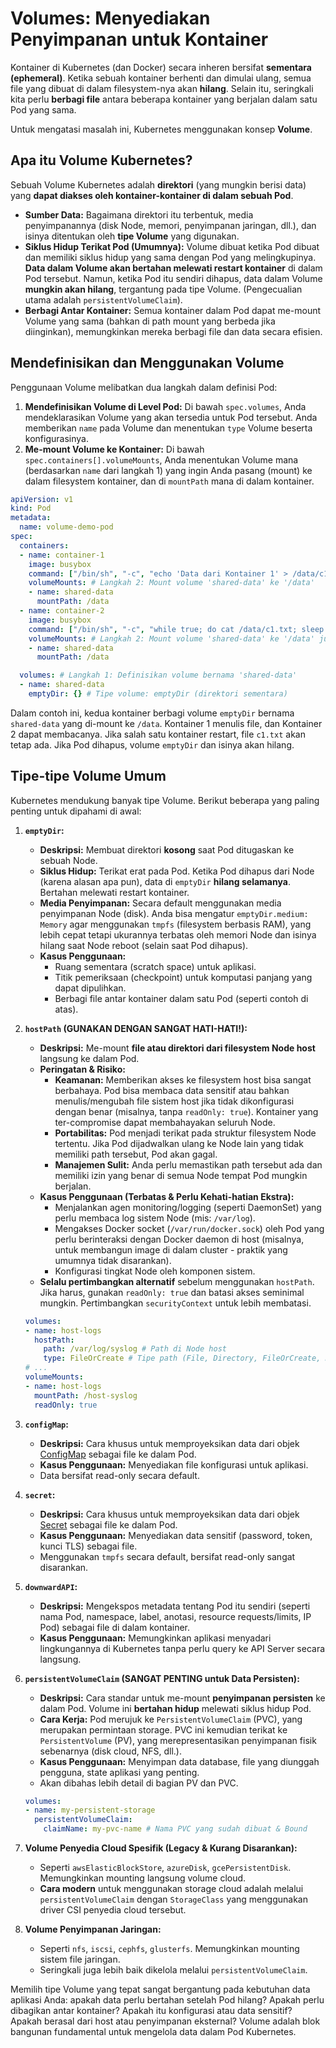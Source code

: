 # Volumes: Menyediakan Penyimpanan untuk Kontainer

Kontainer di Kubernetes (dan Docker) secara inheren bersifat **sementara (ephemeral)**. Ketika sebuah kontainer berhenti dan dimulai ulang, semua file yang dibuat di dalam filesystem-nya akan **hilang**. Selain itu, seringkali kita perlu **berbagi file** antara beberapa kontainer yang berjalan dalam satu Pod yang sama.

Untuk mengatasi masalah ini, Kubernetes menggunakan konsep **Volume**.

## Apa itu Volume Kubernetes?

Sebuah Volume Kubernetes adalah **direktori** (yang mungkin berisi data) yang **dapat diakses oleh kontainer-kontainer di dalam sebuah Pod**.

*   **Sumber Data:** Bagaimana direktori itu terbentuk, media penyimpanannya (disk Node, memori, penyimpanan jaringan, dll.), dan isinya ditentukan oleh **tipe Volume** yang digunakan.
*   **Siklus Hidup Terikat Pod (Umumnya):** Volume dibuat ketika Pod dibuat dan memiliki siklus hidup yang sama dengan Pod yang melingkupinya. **Data dalam Volume akan bertahan melewati restart kontainer** di dalam Pod tersebut. Namun, ketika Pod itu sendiri dihapus, data dalam Volume **mungkin akan hilang**, tergantung pada tipe Volume. (Pengecualian utama adalah `persistentVolumeClaim`).
*   **Berbagi Antar Kontainer:** Semua kontainer dalam Pod dapat me-mount Volume yang sama (bahkan di path mount yang berbeda jika diinginkan), memungkinkan mereka berbagi file dan data secara efisien.

## Mendefinisikan dan Menggunakan Volume

Penggunaan Volume melibatkan dua langkah dalam definisi Pod:

1.  **Mendefinisikan Volume di Level Pod:** Di bawah `spec.volumes`, Anda mendeklarasikan Volume yang akan tersedia untuk Pod tersebut. Anda memberikan `name` pada Volume dan menentukan `type` Volume beserta konfigurasinya.
2.  **Me-mount Volume ke Kontainer:** Di bawah `spec.containers[].volumeMounts`, Anda menentukan Volume mana (berdasarkan `name` dari langkah 1) yang ingin Anda pasang (mount) ke dalam filesystem kontainer, dan di `mountPath` mana di dalam kontainer.

```yaml
apiVersion: v1
kind: Pod
metadata:
  name: volume-demo-pod
spec:
  containers:
  - name: container-1
    image: busybox
    command: ["/bin/sh", "-c", "echo 'Data dari Kontainer 1' > /data/c1.txt; sleep 3600"]
    volumeMounts: # Langkah 2: Mount volume 'shared-data' ke '/data'
    - name: shared-data
      mountPath: /data
  - name: container-2
    image: busybox
    command: ["/bin/sh", "-c", "while true; do cat /data/c1.txt; sleep 5; done"]
    volumeMounts: # Langkah 2: Mount volume 'shared-data' ke '/data' juga
    - name: shared-data
      mountPath: /data

  volumes: # Langkah 1: Definisikan volume bernama 'shared-data'
  - name: shared-data
    emptyDir: {} # Tipe volume: emptyDir (direktori sementara)
```
Dalam contoh ini, kedua kontainer berbagi volume `emptyDir` bernama `shared-data` yang di-mount ke `/data`. Kontainer 1 menulis file, dan Kontainer 2 dapat membacanya. Jika salah satu kontainer restart, file `c1.txt` akan tetap ada. Jika Pod dihapus, volume `emptyDir` dan isinya akan hilang.

## Tipe-tipe Volume Umum

Kubernetes mendukung banyak tipe Volume. Berikut beberapa yang paling penting untuk dipahami di awal:

1.  **`emptyDir`:**
    *   **Deskripsi:** Membuat direktori **kosong** saat Pod ditugaskan ke sebuah Node.
    *   **Siklus Hidup:** Terikat erat pada Pod. Ketika Pod dihapus dari Node (karena alasan apa pun), data di `emptyDir` **hilang selamanya**. Bertahan melewati restart kontainer.
    *   **Media Penyimpanan:** Secara default menggunakan media penyimpanan Node (disk). Anda bisa mengatur `emptyDir.medium: Memory` agar menggunakan `tmpfs` (filesystem berbasis RAM), yang lebih cepat tetapi ukurannya terbatas oleh memori Node dan isinya hilang saat Node reboot (selain saat Pod dihapus).
    *   **Kasus Penggunaan:**
        *   Ruang sementara (scratch space) untuk aplikasi.
        *   Titik pemeriksaan (checkpoint) untuk komputasi panjang yang dapat dipulihkan.
        *   Berbagi file antar kontainer dalam satu Pod (seperti contoh di atas).

2.  **`hostPath` (GUNAKAN DENGAN SANGAT HATI-HATI!):**
    *   **Deskripsi:** Me-mount **file atau direktori dari filesystem Node host** langsung ke dalam Pod.
    *   **Peringatan & Risiko:**
        *   **Keamanan:** Memberikan akses ke filesystem host bisa sangat berbahaya. Pod bisa membaca data sensitif atau bahkan menulis/mengubah file sistem host jika tidak dikonfigurasi dengan benar (misalnya, tanpa `readOnly: true`). Kontainer yang ter-compromise dapat membahayakan seluruh Node.
        *   **Portabilitas:** Pod menjadi terikat pada struktur filesystem Node tertentu. Jika Pod dijadwalkan ulang ke Node lain yang tidak memiliki path tersebut, Pod akan gagal.
        *   **Manajemen Sulit:** Anda perlu memastikan path tersebut ada dan memiliki izin yang benar di semua Node tempat Pod mungkin berjalan.
    *   **Kasus Penggunaan (Terbatas & Perlu Kehati-hatian Ekstra):**
        *   Menjalankan agen monitoring/logging (seperti DaemonSet) yang perlu membaca log sistem Node (mis: `/var/log`).
        *   Mengakses Docker socket (`/var/run/docker.sock`) oleh Pod yang perlu berinteraksi dengan Docker daemon di host (misalnya, untuk membangun image di dalam cluster - praktik yang umumnya tidak disarankan).
        *   Konfigurasi tingkat Node oleh komponen sistem.
    *   **Selalu pertimbangkan alternatif** sebelum menggunakan `hostPath`. Jika harus, gunakan `readOnly: true` dan batasi akses seminimal mungkin. Pertimbangkan `securityContext` untuk lebih membatasi.
    ```yaml
    volumes:
    - name: host-logs
      hostPath:
        path: /var/log/syslog # Path di Node host
        type: FileOrCreate # Tipe path (File, Directory, FileOrCreate, DirectoryOrCreate, Socket)
    # ...
    volumeMounts:
    - name: host-logs
      mountPath: /host-syslog
      readOnly: true
    ```

3.  **`configMap`:**
    *   **Deskripsi:** Cara khusus untuk memproyeksikan data dari objek [ConfigMap](./10-konfigurasi-aplikasi/01-configmaps.md) sebagai file ke dalam Pod.
    *   **Kasus Penggunaan:** Menyediakan file konfigurasi untuk aplikasi.
    *   Data bersifat read-only secara default.

4.  **`secret`:**
    *   **Deskripsi:** Cara khusus untuk memproyeksikan data dari objek [Secret](./10-konfigurasi-aplikasi/02-secrets.md) sebagai file ke dalam Pod.
    *   **Kasus Penggunaan:** Menyediakan data sensitif (password, token, kunci TLS) sebagai file.
    *   Menggunakan `tmpfs` secara default, bersifat read-only sangat disarankan.

5.  **`downwardAPI`:**
    *   **Deskripsi:** Mengekspos metadata tentang Pod itu sendiri (seperti nama Pod, namespace, label, anotasi, resource requests/limits, IP Pod) sebagai file di dalam kontainer.
    *   **Kasus Penggunaan:** Memungkinkan aplikasi menyadari lingkungannya di Kubernetes tanpa perlu query ke API Server secara langsung.

6.  **`persistentVolumeClaim` (SANGAT PENTING untuk Data Persisten):**
    *   **Deskripsi:** Cara standar untuk me-mount **penyimpanan persisten** ke dalam Pod. Volume ini **bertahan hidup** melewati siklus hidup Pod.
    *   **Cara Kerja:** Pod merujuk ke `PersistentVolumeClaim` (PVC), yang merupakan permintaan storage. PVC ini kemudian terikat ke `PersistentVolume` (PV), yang merepresentasikan penyimpanan fisik sebenarnya (disk cloud, NFS, dll.).
    *   **Kasus Penggunaan:** Menyimpan data database, file yang diunggah pengguna, state aplikasi yang penting.
    *   Akan dibahas lebih detail di bagian PV dan PVC.
    ```yaml
    volumes:
    - name: my-persistent-storage
      persistentVolumeClaim:
        claimName: my-pvc-name # Nama PVC yang sudah dibuat & Bound
    ```

7.  **Volume Penyedia Cloud Spesifik (Legacy & Kurang Disarankan):**
    *   Seperti `awsElasticBlockStore`, `azureDisk`, `gcePersistentDisk`. Memungkinkan mounting langsung volume cloud.
    *   **Cara modern** untuk menggunakan storage cloud adalah melalui `persistentVolumeClaim` dengan `StorageClass` yang menggunakan driver CSI penyedia cloud tersebut.

8.  **Volume Penyimpanan Jaringan:**
    *   Seperti `nfs`, `iscsi`, `cephfs`, `glusterfs`. Memungkinkan mounting sistem file jaringan.
    *   Seringkali juga lebih baik dikelola melalui `persistentVolumeClaim`.

Memilih tipe Volume yang tepat sangat bergantung pada kebutuhan data aplikasi Anda: apakah data perlu bertahan setelah Pod hilang? Apakah perlu dibagikan antar kontainer? Apakah itu konfigurasi atau data sensitif? Apakah berasal dari host atau penyimpanan eksternal? Volume adalah blok bangunan fundamental untuk mengelola data dalam Pod Kubernetes.
